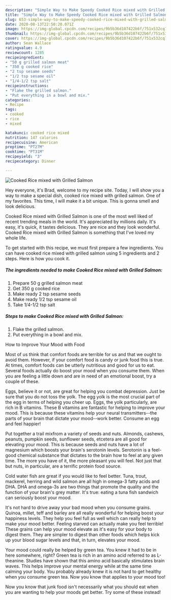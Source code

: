 ```yaml
---
description: "Simple Way to Make Speedy Cooked Rice mixed with Grilled Salmon"
title: "Simple Way to Make Speedy Cooked Rice mixed with Grilled Salmon"
slug: 653-simple-way-to-make-speedy-cooked-rice-mixed-with-grilled-salmon
date: 2020-08-13T22:50:20.071Z
image: https://img-global.cpcdn.com/recipes/9b5b36d107422b6f/751x532cq70/cooked-rice-mixed-with-grilled-salmon-recipe-main-photo.jpg
thumbnail: https://img-global.cpcdn.com/recipes/9b5b36d107422b6f/751x532cq70/cooked-rice-mixed-with-grilled-salmon-recipe-main-photo.jpg
cover: https://img-global.cpcdn.com/recipes/9b5b36d107422b6f/751x532cq70/cooked-rice-mixed-with-grilled-salmon-recipe-main-photo.jpg
author: Sean Wallace
ratingvalue: 4.9
reviewcount: 1285
recipeingredient:
- "50 g grilled salmon meat"
- "350 g cooked rice"
- "2 tsp sesame seeds"
- "1/2 tsp sesame oil"
- "1/4-1/2 tsp salt"
recipeinstructions:
- "Flake the grilled salmon."
- "Put everything in a bowl and mix."
categories:
- Recipe
tags:
- cooked
- rice
- mixed

katakunci: cooked rice mixed 
nutrition: 147 calories
recipecuisine: American
preptime: "PT27M"
cooktime: "PT31M"
recipeyield: "3"
recipecategory: Dinner

---
```



![Cooked Rice mixed with Grilled Salmon](https://img-global.cpcdn.com/recipes/9b5b36d107422b6f/751x532cq70/cooked-rice-mixed-with-grilled-salmon-recipe-main-photo.jpg)

Hey everyone, it's Brad, welcome to my recipe site. Today, I will show you a way to make a special dish, cooked rice mixed with grilled salmon. One of my favorites. This time, I will make it a bit unique. This is gonna smell and look delicious.



Cooked Rice mixed with Grilled Salmon is one of the most well liked of recent trending meals in the world. It's appreciated by millions daily. It's easy, it's quick, it tastes delicious. They are nice and they look wonderful. Cooked Rice mixed with Grilled Salmon is something that I've loved my whole life.


To get started with this recipe, we must first prepare a few ingredients. You can have cooked rice mixed with grilled salmon using 5 ingredients and 2 steps. Here is how you cook it.

<!--inarticleads1-->

##### The ingredients needed to make Cooked Rice mixed with Grilled Salmon:

1. Prepare 50 g grilled salmon meat
1. Get 350 g cooked rice
1. Make ready 2 tsp sesame seeds
1. Make ready 1/2 tsp sesame oil
1. Take 1/4-1/2 tsp salt




<!--inarticleads2-->

##### Steps to make Cooked Rice mixed with Grilled Salmon:

1. Flake the grilled salmon.
1. Put everything in a bowl and mix.




How to Improve Your Mood with Food


Most of us think that comfort foods are terrible for us and that we ought to avoid them. However, if your comfort food is candy or junk food this is true. At times, comfort foods can be utterly nutritious and good for us to eat. Several foods actually do boost your mood when you consume them. When you are feeling a little down and are in need of an emotional boost, try a couple of these.

Eggs, believe it or not, are great for helping you combat depression. Just be sure that you do not toss the yolk. The egg yolk is the most crucial part of the egg in terms of helping you cheer up. Eggs, the yolk particularly, are rich in B vitamins. These B vitamins are fantastic for helping to improve your mood. This is because these vitamins help your neural transmitters--the parts of your brain that dictate your mood--work better. Consume an egg and feel happier!

Put together a trail mixfrom a variety of seeds and nuts. Almonds, cashews, peanuts, pumpkin seeds, sunflower seeds, etcetera are all good for elevating your mood. This is because seeds and nuts have a lot of magnesium which boosts your brain's serotonin levels. Serotonin is a feel-good chemical substance that dictates to the brain how to feel at any given time. The more you have of it, the more pleasant you will feel. Not just that but nuts, in particular, are a terrific protein food source.

Cold water fish are great if you would like to feel better. Tuna, trout, mackerel, herring and wild salmon are all high in omega-3 fatty acids and DHA. DHA and omega-3s are two things that promote the quality and the function of your brain's grey matter. It's true: eating a tuna fish sandwich can seriously boost your mood. 

It's not hard to drive away your bad mood when you consume grains. Quinoa, millet, teff and barley are all really wonderful for helping boost your happiness levels. They help you feel full as well which can really help to make your mood better. Feeling starved can actually make you feel terrible! These grains can help your mood elevate as it's easy for your body to digest them. They are simpler to digest than other foods which helps kick up your blood sugar levels and that, in turn, elevates your mood.

Your mood could really be helped by green tea. You knew it had to be in here somewhere, right? Green tea is rich in an amino acid referred to as L-theanine. Studies have shown that this amino acid basically stimulates brain waves. This helps improve your mental energy while at the same time calming your body. You probably already knew it is not hard to get healthy when you consume green tea. Now you know that applies to your mood too!

Now you know that junk food isn't necessarily what you should eat when you are wanting to help your moods get better. Try some of these instead!

